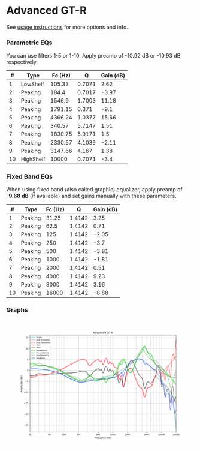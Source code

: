 # Advanced GT-R
See [usage instructions](https://github.com/jaakkopasanen/AutoEq#usage) for more options and info.

### Parametric EQs
You can use filters 1-5 or 1-10. Apply preamp of -10.92 dB or -10.93 dB, respectively.

|   # | Type      |   Fc (Hz) |      Q |   Gain (dB) |
|-----|-----------|-----------|--------|-------------|
|   1 | LowShelf  |    105.33 | 0.7071 |        2.62 |
|   2 | Peaking   |    184.4  | 0.7017 |       -3.97 |
|   3 | Peaking   |   1546.9  | 1.7003 |       11.18 |
|   4 | Peaking   |   1791.15 | 0.371  |       -9.1  |
|   5 | Peaking   |   4366.24 | 1.0377 |       15.66 |
|   6 | Peaking   |    340.57 | 5.7147 |        1.51 |
|   7 | Peaking   |   1830.75 | 5.9171 |        1.5  |
|   8 | Peaking   |   2330.57 | 4.1039 |       -2.11 |
|   9 | Peaking   |   3147.66 | 4.167  |        1.38 |
|  10 | HighShelf |  10000    | 0.7071 |       -3.4  |

### Fixed Band EQs
When using fixed band (also called graphic) equalizer, apply preamp of **-9.68 dB** (if available) and set gains manually with these parameters.

|   # | Type    |   Fc (Hz) |      Q |   Gain (dB) |
|-----|---------|-----------|--------|-------------|
|   1 | Peaking |     31.25 | 1.4142 |        3.25 |
|   2 | Peaking |     62.5  | 1.4142 |        0.71 |
|   3 | Peaking |    125    | 1.4142 |       -2.05 |
|   4 | Peaking |    250    | 1.4142 |       -3.7  |
|   5 | Peaking |    500    | 1.4142 |       -3.81 |
|   6 | Peaking |   1000    | 1.4142 |       -1.81 |
|   7 | Peaking |   2000    | 1.4142 |        0.51 |
|   8 | Peaking |   4000    | 1.4142 |        9.23 |
|   9 | Peaking |   8000    | 1.4142 |        3.16 |
|  10 | Peaking |  16000    | 1.4142 |       -8.88 |

### Graphs
![](./Advanced%20GT-R.png)

